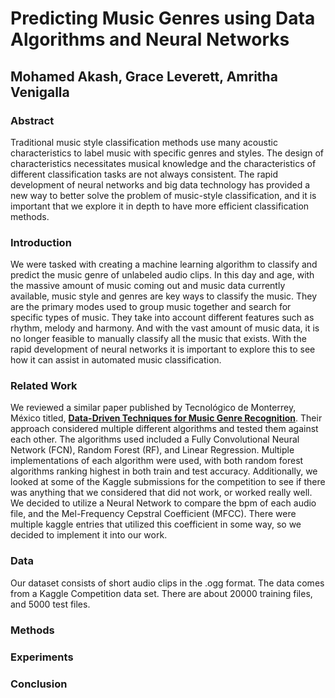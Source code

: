 # Predicting Music Genres using Data Algorithms and Neural Networks
## Mohamed Akash, Grace Leverett, Amritha Venigalla

### Abstract
Traditional music style classification methods use many acoustic characteristics to label music with specific genres and styles. The design of characteristics necessitates musical knowledge and the characteristics of different classification tasks are not always consistent. The rapid development of neural networks and big data technology has provided a new way to better solve the problem of music-style classification, and it is important that we explore it in depth to have more efficient classification methods. 
### Introduction
We were tasked with creating a machine learning algorithm to classify and predict the music genre of unlabeled audio clips. In this day and age, with the massive amount of music coming out and music data currently available, music style and genres are key ways to classify the music. They are the primary modes used to group music together and search for specific types of music. They take into account different features such as rhythm, melody and harmony. And with the vast amount of music data, it is no longer feasible to manually classify all the music that exists. With the rapid development of neural networks it is important to explore this to see how it can assist in automated music classification. 

  

### Related Work
  We reviewed a similar paper published by Tecnológico de Monterrey, México titled, [__Data-Driven Techniques for Music Genre Recognition__](https://csitcp.com/paper/10/109csit05.pdf). Their approach considered multiple different algorithms and tested them against each other. The algorithms used included a Fully Convolutional Neural Network (FCN), Random Forest (RF), and Linear Regression. Multiple implementations of each algorithm were used, with  both random forest algorithms ranking highest in both train and test accuracy. Additionally, we looked at some of the Kaggle submissions for the competition to see if there was anything that we considered that did not work, or worked really well. We decided to utilize a Neural Network to compare the bpm of each audio file, and the Mel-Frequency Cepstral Coefficient (MFCC). There were multiple kaggle entries that utilized this coefficient in some way, so we decided to implement it into our work.
  
  ### Data
  Our dataset consists of short audio clips in the .ogg format. The data comes from a Kaggle Competition data set. There are about 20000 training files, and 5000 test files. 
  
  ### Methods
  
  ### Experiments
  
  ### Conclusion
